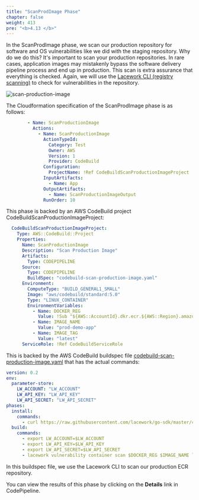 ```yaml
---
title: "ScanProdImage Phase"
chapter: false
weight: 413
pre: "<b>4.13 </b>"
---
```


In the ScanProdImage phase, we scan our production repository for software and OS vulnerabilities like we did with the staging repository. Why do we do this? 
It's important to scan your production repositories. In rare cases, application images may mistakenly bypass the software delivery pipeline process and end up in production.
This scan is extra assurance that everything is checked. Again, we will use the [Lacework CLI (registry scanning)](https://docs.lacework.com/console/different-types-of-scanning#public-registry-scanning) to check for vulnerabilities in the repository.

![scan-production-image](/images/scan-production-image.png)

The Cloudformation specification of the ScanProdImage phase is as follows:
```yaml
        - Name: ScanProductionImage
          Actions:
            - Name: ScanProductionImage
              ActionTypeId:
                Category: Test
                Owner: AWS
                Version: 1
                Provider: CodeBuild
              Configuration:
                ProjectName: !Ref CodeBuildScanProductionImageProject
              InputArtifacts:
                - Name: App
              OutputArtifacts:
                - Name: ScanProductionImageOutput
              RunOrder: 10
```

This phase is backed by an AWS CodeBuild project CodeBuildScanProductionImageProject:

```yaml
  CodeBuildScanProductionImageProject:
    Type: AWS::CodeBuild::Project
    Properties:
      Name: ScanProductionImage
      Description: "Scan Production Image"
      Artifacts:
        Type: CODEPIPELINE
      Source:
        Type: CODEPIPELINE
        BuildSpec: "codebuild-scan-production-image.yaml"
      Environment:
        ComputeType: "BUILD_GENERAL1_SMALL"
        Image: "aws/codebuild/standard:5.0"
        Type: "LINUX_CONTAINER"
        EnvironmentVariables:
          - Name: DOCKER_REG
            Value: !Sub "${AWS::AccountId}.dkr.ecr.${AWS::Region}.amazonaws.com"
          - Name: IMAGE_NAME
            Value: "prod-demo-app"
          - Name: IMAGE_TAG
            Value: "latest"
      ServiceRole: !Ref CodeBuildServiceRole
```

This is backed by the AWS CodeBuild buildspec file [codebuild-scan-production-image.yaml](https://github.com/lacework-alliances/aws-immersion-day-code/blob/master/app/codebuild-scan-production-image.yaml) that has the actual commands:

```yaml
version: 0.2
env:
  parameter-store:
    LW_ACCOUNT: "LW_ACCOUNT"
    LW_API_KEY: "LW_API_KEY"
    LW_API_SECRET: "LW_API_SECRET"
phases:
  install:
    commands:
      - curl https://raw.githubusercontent.com/lacework/go-sdk/master/cli/install.sh | bash
  build:
    commands:
      - export LW_ACCOUNT=$LW_ACCOUNT
      - export LW_API_KEY=$LW_API_KEY
      - export LW_API_SECRET=$LW_API_SECRET
      - lacework vulnerability container scan $DOCKER_REG $IMAGE_NAME latest --poll --fail_on_severity critical || true
```

In this buildspec file, we use the Lacework CLI to scan our production ECR repository.

You can view the results of this phase by clicking on the **Details** link in CodePipeline.